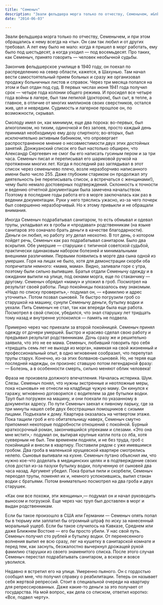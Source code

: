 ```yaml
---
title: "Семеныч"
description: "Звали фельдшера морга только по отчеству, Семенычем, и&nbsp;при этом обращались к&nbsp;нему всегда на &laquo;ты&raquo;. Он&nbsp;сам так любил и&nbsp;от других требовал. А&nbsp;лет ему было не&nbsp;мало: когда я&nbsp;пришел в&nbsp;морг работать,  ему было под шестьдесят, а&nbsp;когда уходил&nbsp;&mdash; под восемьдесят. Про таких, как Семеныч, принято говорить&nbsp;&mdash; человек необычной судьбы"
date: "2014-06-03"

---
```


Звали фельдшера морга только по отчеству, Семенычем, и при этом обращались к нему всегда на «ты». Он сам так любил и от других требовал. А лет ему было не мало: когда я пришел в морг работать, ему было под шестьдесят, а когда уходил — под восемьдесят. Про таких, как Семеныч, принято говорить — человек необычной судьбы.

Закончив фельдшерское училище в 1940 году, он поехал по распределению на север области, кажется, в Шахунью. Там начал вести самостоятельный прием больных и сразу же организовал продажу больничных листов и справок. Через три месяца попался на этом и был отдан под суд. В первых числах июня 1941 года получил срок — четыре года колонии общего режима. И просидел все четыре года войны в лагере, был там лепилой (доктором), был сыт, в тепле, а главное, в отличие от многих миллионов своих сверстников, остался жив, цел и невредим. Судимость и лагерное прошлое он, по возможности, скрывал.

Смолоду имел он, как минимум, еще два порока: во-первых, был алкоголиком, но тихим, одиночкой и без запоев, просто каждый день принимал необходимую ему дозу спиртного; во-вторых, был исключительно активным бабником, что опровергает распространенное мнение о несовместимости двух этих достойных занятий. Донжуанский список его был настолько обширен, что Александр Сергеевич не смог бы его написать гусиным пером и за три часа. Семеныч писал и переписывал его шариковой ручкой на протяжении многих лет. Когда я последний раз заглядывал в этот список через семенычево плечо, возле неразборчиво написанного имени было число 255. Даже глубоким стариком он продолжал эту деятельность (не переписывать список, а встречаться с женщинами!), чему было немало достоверных подтверждений. Склонность к точности и ведению отчетной документации была замечена начальством. Поэтому в последние годы работа его в морге заключалась как раз в ведении документации. Руки у него тряслись ужасно, из-за чего почерк был совершенно неразборчивый. Но к этому привыкли и не обращали внимания.

Иногда Семеныч подрабатывал санитаром, то есть обмывал и одевал трупы, укладывал их в гробы и «продавал» родственникам (на языке санитаров это означало брать деньги в качестве благодарности). Деньги он любил, но работу эту делал неохотно. В тот день, о котором пойдет речь, Семеныч как раз подрабатывал санитаром. Было два вскрытия. Обе умершие — старушки с типичной советской судьбой, практически одинаковым набором болезней и минимальными внешними различиями. Первыми появились в морге два сына одной из умерших. Горя на лицах не было, хотя для демонстрации скорби оба попричитали немного: «мама, мама». Видно, заливали горе с утра, поэтому были сильно выпившие. Братья отдали Семенычу одежду и в ожидании выпили на улице, под окнами морга, еще по стаканчику — другому. Семеныч обрядил «маму» и уложил в гроб. Посмотрел на результат своей работы. Лицо покойницы показалось ему знакомым. «Надо по списку проверить»,- подумал он, — «фамилию и адрес уточнить». Потом позвал сыновей. Те быстро погрузили гроб со старушкой на машину, сунули Семенычу деньги, бутылку водки и уехали. Пить Семеныч не стал, так как впереди была еще работа. Посмотрел в свой список, убедился, что знал старушку лет тридцать тому назад и внутренне успокоился — память не подвела.

Примерно через час приехали за второй покойницей. Семеныч принял одежду от дочери умершей. Быстро и красиво сделал свою работу и предъявил результат родственникам. Дочь сразу же и решительно заявила, что это не ее мама. Семеныч, любивший говорить про себя «тридцать семь лет не выходя из морга», намекая на свой жизненный и профессиональный опыт, в одно мгновение сообразил, что перепутал трупы старух. Конечно, из-за этих болванов-сыновей. Но, не теряя еще последней надежды, он произнес ставшую потом легендарной фразу:
— Болезнь, а в особенности смерть, сильно меняют облик человека!

Фраза не произвела должного впечатления. Началась истерика. Шум. Слезы. Семеныч понял, что нужны экстренные и неотложные меры, пока «сыновья» не отнесли на кладбище чужую маму. Он кинулся к гаражу, мгновенно договорился с водителем за две бутылки водки. Труп был погружен на машину, и они поехали по указанному в документах адресу. По пути Семеныч заехал к пивному ларьку, где за три минуты нашел себе двух бесстрашных помощников с сизыми лицами. Подъехали к дому. Квартира оказалась на четвертом этаже. Пока тащили гроб и его обитательницу наверх, Семеныч смутно припомнил некоторые подробности отношений с покойной. Бурный краткосрочный роман, закончившийся упреками и слезами. «Это она мне мстит»,- подумал он, вытирая крупные капли пота со лба, хотя суеверным не был. 
Тем временем подняли, и не без труда, гроб с покойницей и внесли в квартиру. Поставили рядом с уже имевшимся гробом. Два гроба в маленькой хрущевской квартире смотрелись нелепо. Сыновья выпивали на кухне. Семеныч путано объяснил им, что нужно кое-что доделать в медицинских целях и в подтверждение своих слов достал из-за пазухи бутылку водки, полученную от сыновей два часа назад. Аргумент убедил. Пока братья пили и скорбели, Семеныч переодел трупы, поменял их и, немного успокоившись, выпил стакан водки с братьями. Потом внимательно посмотрел на два гроба и двух старушек.

«Как они все похожи, эти женщины»,— подумал он и начал руководить выносом и погрузкой. Еще через час труп был доставлен в морг и выдан родственникам.

Если бы такое произошло в США или Германии — Семеныч опять попал бы в тюрьму или заплатил бы огромный штраф по иску за нанесенный моральный ущерб. Если бы такое случилось на Кавказе, Среднем или даже Ближнем Востоке — его бы просто убили. 
У нас свой путь. Семеныч получил сто рублей и бутылку водки. От перенесенного волнения выпил ее всю сразу, лег на кушетку в санитарской комнате и перед тем, как заснуть, безжалостно вычеркнул дрожащей рукой фамилию старушки из своего знаменитого списка. 
После этого случая Семеныч перестал подрабатывать санитаром, а вскоре и вовсе уволился.

Недавно я встретил его на улице. Умеренно пьяного. Он с гордостью сообщил мне, что получил справку о реабилитации. Теперь он называет себя жертвой репрессий. Стоит в специальной очереди на квартиру для репрессированных. Даже какие-то деньги за это получает от государства. На мой вопрос, как дела со списком, ответил коротко: «Все, подвел черту».
